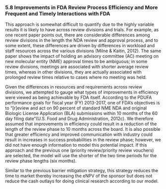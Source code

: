 ### 5.8 Improvements in FDA Review Process Efficiency and More Frequent and Timely Interactions with FDA

This approach is somewhat difficult to quantify due to the highly variable results it is likely to have across review divisions and trials. For example, as one recent paper points out, there are considerable differences among review divisions in the length the NDA review and approval process, and to some extent, these differences are driven by differences in workload and staff resources across the various divisions (Milne & Kaitin, 2012). The same paper shows the impact of holding an advisory committee (AC) meeting on new molecular entity (NME) approval times to be ambiguous; in some review divisions, meetings are associated with shorter average review times, whereas in other divisions, they are actually associated with prolonged review times relative to cases where no meeting was held.

Given the differences in resources and requirements across review divisions, we attempted to gauge what types of improvements in efficiency were viewed as being achievable by FDA itself. According to the PDUFA performance goals for fiscal year (FY) 2013-2017, one of FDA’s objectives is to “\[r\]eview and act on 90 percent of standard NME NDA and original Biologic License Application (BLA) submissions within 10 months of the 60 day filing date”(U.S. Food and Drug Administration, 2012c). We therefore assumed that improvements in efficiency could result in a reduction of the length of the review phase to 10 months across the board. It is also possible that greater efficiency and improved communication with industry could result in increases in success probabilities in the review phase; however, we did not have enough information to model this potential impact. If this approach and the previous one (priority review/priority review vouchers) are selected, the model will use the shorter of the two time periods for the review phase lengths (six months).

Similar to the previous barrier mitigation strategy, this strategy reduces the time to market thereby increasing the eNPV of the sponsor but does not reduce the cash outlays for doing clinical research according to our model.


